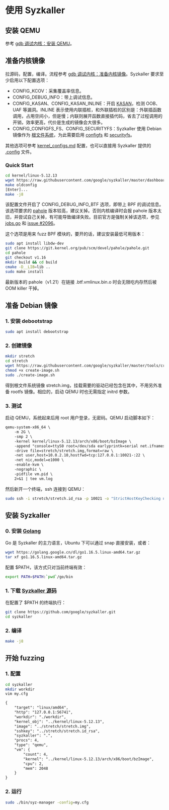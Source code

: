 # 使用 Syzkaller
## 安装 QEMU
参考 [gdb 调试内核：安装 QEMU](../kernel-debugging-qemu-busybox-gdb/#qemu)。

## 准备内核镜像
拉源码，配置，编译。流程参考 [gdb 调试内核：准备内核镜像](../kernel-debugging-qemu-busybox-gdb/#_1)。Syzkaller 要求至少启用以下配置选项：

- CONFIG_KCOV：采集覆盖率信息。
- CONFIG_DEBUG_INFO：带上调试信息。
- CONFIG_KASAN、CONFIG_KASAN_INLINE：开启 [KASAN](../todo)，检测 OOB、UAF 等漏洞。INLINE 表示使用内联插桩，和外联插桩的区别是：外联插函数调用，占用空间小，但是慢；内联则展开函数直接插代码，省去了过程调用的开销，效率更高，代价是生成的镜像会大很多。
- CONFIG_CONFIGFS_FS、CONFIG_SECURITYFS：Syzkaller 使用 Debian 镜像作为 [根文件系统](../root-filesystem)，为此需要启用 [configfs](https://www.kernel.org/doc/html/latest/filesystems/configfs.html) 和 [securityfs](https://www.linux.org/threads/pipefs-sockfs-debugfs-and-securityfs.9638/)。

其他选项可参考 [kernel_configs.md](https://github.com/google/syzkaller/blob/master/docs/linux/kernel_configs.md) 配置，也可以直接用 Syzkaller 提供的 [.config](https://github.com/google/syzkaller/blob/master/dashboard/config/linux/upstream-apparmor-kasan.config) 文件。

### Quick Start
```bash
cd kernel/linux-5.12.13
wget https://raw.githubusercontent.com/google/syzkaller/master/dashboard/config/linux/upstream-apparmor-kasan.config -O .config
make oldconfig
[Enter]...
make -j8
```
该配置文件开启了 CONFIG_DEBUG_INFO_BTF 选项，即带上 BPF 的调试信息。该选项要求的 [pahole](https://git.kernel.org/pub/scm/devel/pahole/pahole.git) 版本较高，建议关掉。否则内核编译时会报 pahole 版本太旧，并尝试自己关掉，有可能导致编译失败。目前官方是强制关掉该选项，参见 [jobs.go](https://github.com/google/syzkaller/blob/master/syz-ci/jobs.go) 和 [issue #2096](https://github.com/google/syzkaller/issues/2096)。

这个选项是用来 fuzz BPF 模块的，要开的话，建议安装最低可用版本：
```bash
sudo apt install libdw-dev
git clone https://git.kernel.org/pub/scm/devel/pahole/pahole.git
cd pahole
git checkout v1.16
mkdir build && cd build
cmake -D__LIB=lib ..
sudo make install
```
最新版本的 pahole（v1.21）在链接 .btf.vmlinux.bin.o 时会无限吃内存然后被 OOM killer 干掉。


## 准备 Debian 镜像
### 1. 安装 debootstrap
```bash
sudo apt install debootstrap
```

### 2. 创建镜像
```bash
mkdir stretch
cd stretch
wget https://raw.githubusercontent.com/google/syzkaller/master/tools/create-image.sh -O create-image.sh
chmod +x create-image.sh
sudo ./create-image.sh
```
得到根文件系统镜像 stretch.img，挂载需要的驱动已经包含在其中，不用另外准备 rootfs 镜像。相应的，启动 QEMU 时也无需指定 initrd 参数。

### 3. 测试
启动 QEMU，系统起来后用 root 用户登录，无密码。QEMU 启动脚本如下：
```txt
qemu-system-x86_64 \
	-m 2G \
	-smp 2 \
	-kernel kernel/linux-5.12.13/arch/x86/boot/bzImage \
	-append "console=ttyS0 root=/dev/sda earlyprintk=serial net.ifnames=0" \
	-drive file=stretch/stretch.img,format=raw \
	-net user,host=10.0.2.10,hostfwd=tcp:127.0.0.1:10021-:22 \
	-net nic,model=e1000 \
	-enable-kvm \
	-nographic \
	-pidfile vm.pid \
	2>&1 | tee vm.log
```
然后新开一个终端，ssh 连接到 QEMU：
```bash
sudo ssh -i stretch/stretch.id_rsa -p 10021 -o "StrictHostKeyChecking no" root@localhost
```

## 安装 Syzkaller
### 0. 安装 [Golang](https://golang.google.cn/)
Go 是 Syzkaller 的主力语言，Ubuntu 下可以通过 snap 直接安装，或者：
```bash
wget https://golang.google.cn/dl/go1.16.5.linux-amd64.tar.gz
tar xf go1.16.5.linux-amd64.tar.gz
```
配置 \$PATH，该方式只对当前终端有效：
```bash
export PATH=$PATH:`pwd`/go/bin
```

### 1. 下载 [Syzkaller 源码](https://github.com/google/syzkaller.git)
在配置了 \$PATH 的终端执行：
```bash
git clone https://github.com/google/syzkaller.git
cd syzkaller
```

### 2. 编译
```bash
make -j8
```

## 开始 fuzzing
### 1. 配置
```bash
cd syzkaller
mkdir workdir
vim my.cfg
```
```txt
{
    "target": "linux/amd64",
    "http": "127.0.0.1:56741",
    "workdir": "./workdir",
    "kernel_obj": "../kernel/linux-5.12.13",
    "image": "../stretch/stretch.img",
    "sshkey": "../stretch/stretch.id_rsa",
    "syzkaller": ".",
    "procs": 4,
    "type": "qemu",
    "vm": {
        "count": 4,
        "kernel": "../kernel/linux-5.12.13/arch/x86/boot/bzImage",
        "cpu": 2,
        "mem": 2048
    }
}
```

### 2. 运行
```bash
sudo ./bin/syz-manager -config=my.cfg
```